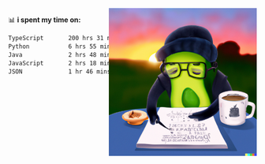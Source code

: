   <a href="https://labs.openai.com/s/SDpMzMDOjceb9FnPC9VOoBlW">
    <img align="right" alt="png" src="https://raw.githubusercontent.com/raghavan/raghavan/main/dalle_avocado.png" width="300" />
  </a>

📊 **i spent my time on:**
<!--START_SECTION:waka-->

```txt
TypeScript       200 hrs 31 mins ██████████████████████▓░░   91.04 %
Python           6 hrs 55 mins   ▓░░░░░░░░░░░░░░░░░░░░░░░░   03.14 %
Java             2 hrs 48 mins   ▒░░░░░░░░░░░░░░░░░░░░░░░░   01.28 %
JavaScript       2 hrs 18 mins   ▒░░░░░░░░░░░░░░░░░░░░░░░░   01.05 %
JSON             1 hr 46 mins    ▒░░░░░░░░░░░░░░░░░░░░░░░░   00.80 %
```

<!--END_SECTION:waka-->

